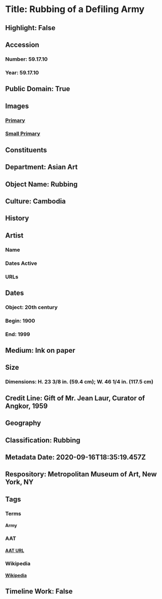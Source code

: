 # Title: Rubbing of a Defiling Army
## Highlight: False
## Accession
### Number: 59.17.10
### Year: 59.17.10
## Public Domain: True
## Images
### [Primary](https://images.metmuseum.org/CRDImages/as/original/59_17_10.JPG)
### [Small Primary](https://images.metmuseum.org/CRDImages/as/web-large/59_17_10.JPG)
## Constituents
## Department: Asian Art
## Object Name: Rubbing
## Culture: Cambodia
## History
## Artist
### Name
### Dates Active
### URLs
## Dates
### Object: 20th century
### Begin: 1900
### End: 1999
## Medium: Ink on paper
## Size
### Dimensions: H. 23 3/8 in. (59.4 cm); W. 46 1/4 in. (117.5 cm)
## Credit Line: Gift of Mr. Jean Laur, Curator of Angkor, 1959
## Geography
## Classification: Rubbing
## Metadata Date: 2020-09-16T18:35:19.457Z
## Respository: Metropolitan Museum of Art, New York, NY
## Tags
### Terms
#### Army
### AAT
#### [AAT URL](http://vocab.getty.edu/page/aat/300137542)
### Wikipedia
#### [Wikipedia]()
## Timeline Work: False